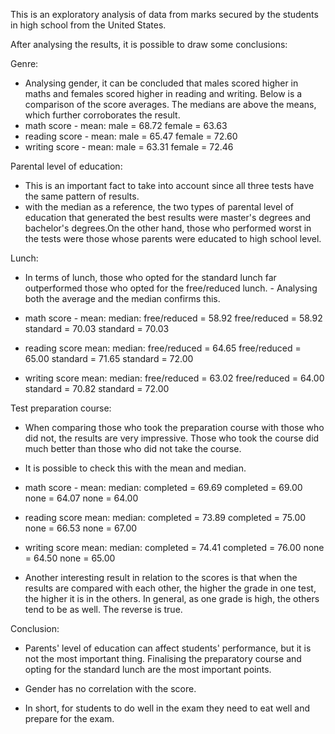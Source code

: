 
This is an exploratory analysis of data from marks secured by the students in high school from the United States.

After analysing the results, it is possible to draw some conclusions:

Genre:
- Analysing gender, it can be concluded that males scored higher in maths and females scored higher in reading and writing. Below is a comparison of the score averages. The medians are above the means, which further corroborates the result.
- math score - mean:
   male = 68.72
   female = 63.63
- reading score - mean:
   male = 65.47
   female = 72.60
- writing score - mean:
   male = 63.31
   female = 72.46

Parental level of education:
- This is an important fact to take into account since all three tests have the same pattern of results.
- with the median as a reference, the two types of parental level of education that generated the best results were master's degrees and bachelor's degrees.On the other hand, those who performed worst in the tests were those whose parents were educated to high school level.

Lunch:
- In terms of lunch, those who opted for the standard lunch far outperformed those who opted for the free/reduced lunch. - Analysing both the average and the median confirms this.
- math score - mean:           median:
   free/reduced = 58.92        free/reduced = 58.92
   standard = 70.03            standard = 70.03

- reading score mean:          median:
   free/reduced = 64.65        free/reduced = 65.00
   standard = 71.65            standard = 72.00

- writing score mean:          median:
   free/reduced = 63.02        free/reduced = 64.00
   standard = 70.82            standard = 72.00

Test preparation course:
- When comparing those who took the preparation course with those who did not, the results are very impressive. Those who took the course did much better than those who did not take the course.
- It is possible to check this with the mean and median.

- math score - mean:           median:
   completed = 69.69        completed = 69.00	
   none = 64.07             none = 64.00

- reading score mean:          median:
   completed = 73.89        completed = 75.00
   none = 66.53             none = 67.00

- writing score mean:          median:
   completed = 74.41        completed = 76.00
   none = 64.50             none = 65.00

 
- Another interesting result in relation to the scores is that when the results are compared with each other, the higher the grade in one test, the higher it is in the others. In general, as one grade is high, the others tend to be as well. The reverse is true.

Conclusion:

- Parents' level of education can affect students' performance, but it is not the most important thing. Finalising the preparatory course and opting for the standard lunch are the most important points.

- Gender has no correlation with the score.

- In short, for students to do well in the exam they need to eat well and prepare for the exam.
